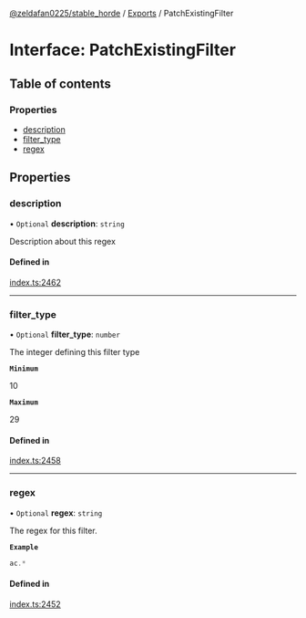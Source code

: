 [@zeldafan0225/stable_horde](../README.md) / [Exports](../modules.md) / PatchExistingFilter

# Interface: PatchExistingFilter

## Table of contents

### Properties

- [description](PatchExistingFilter.md#description)
- [filter\_type](PatchExistingFilter.md#filter_type)
- [regex](PatchExistingFilter.md#regex)

## Properties

### description

• `Optional` **description**: `string`

Description about this regex

#### Defined in

[index.ts:2462](https://github.com/ZeldaFan0225/stable_horde/blob/4f15ca1/index.ts#L2462)

___

### filter\_type

• `Optional` **filter\_type**: `number`

The integer defining this filter type

**`Minimum`**

10

**`Maximum`**

29

#### Defined in

[index.ts:2458](https://github.com/ZeldaFan0225/stable_horde/blob/4f15ca1/index.ts#L2458)

___

### regex

• `Optional` **regex**: `string`

The regex for this filter.

**`Example`**

```ts
ac.*
```

#### Defined in

[index.ts:2452](https://github.com/ZeldaFan0225/stable_horde/blob/4f15ca1/index.ts#L2452)
